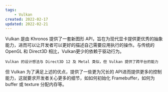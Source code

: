 ```yaml
---
tags:
    - Vulkan
created: 2022-02-17
updated: 2022-02-21
---
```


Vulkan 是由 Khronos 提供了一套新图形 API，旨在为现代显卡提供更优秀的抽象能力，进而可以让开发者可以更好的描述自己需要应用执行的操作。与传统的 OpenGL 和 Direct3D 相比，Vulkan更少的依赖于驱动行为。

```ad-note
Vulkan 的设计想法与 Direct3D 12 及 Metal 类似，但 Vulkan 提供了跨平台的能力
```

但 Vulkan 为了满足上述的优点，提供了一些更为冗长的 API进而提供更多的控制能力，这就要求开发者关心更多的细节，如如何初始化 Framebuffer，如何为 buffer 或 texture 分配内存等。
